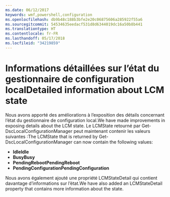 ```yaml
---
ms.date: 06/12/2017
keywords: wmf,powershell,configuration
ms.openlocfilehash: db9b48c188b3bfe2e20c06875606a285922f55a6
ms.sourcegitcommit: 54534635eedacf531d8d6344019dc16a50b8b441
ms.translationtype: HT
ms.contentlocale: fr-FR
ms.lasthandoff: 05/17/2018
ms.locfileid: "34219859"
---
```

# <a name="detailed-information-about-lcm-state"></a><span data-ttu-id="41ed8-102">Informations détaillées sur l’état du gestionnaire de configuration local</span><span class="sxs-lookup"><span data-stu-id="41ed8-102">Detailed information about LCM state</span></span>

<span data-ttu-id="41ed8-103">Nous avons apporté des améliorations à l’exposition des détails concernant l’état du gestionnaire de configuration local.</span><span class="sxs-lookup"><span data-stu-id="41ed8-103">We have made improvements in exposing details about the LCM state.</span></span> <span data-ttu-id="41ed8-104">Le LCMState retourné par Get-DscLocalConfigurationManager peut maintenant contenir les valeurs suivantes :</span><span class="sxs-lookup"><span data-stu-id="41ed8-104">The LCMState that is returned by Get-DscLocalConfigurationManager can now contain the following values:</span></span>

* <span data-ttu-id="41ed8-105">**Idle**</span><span class="sxs-lookup"><span data-stu-id="41ed8-105">**Idle**</span></span>
* <span data-ttu-id="41ed8-106">**Busy**</span><span class="sxs-lookup"><span data-stu-id="41ed8-106">**Busy**</span></span>
* <span data-ttu-id="41ed8-107">**PendingReboot**</span><span class="sxs-lookup"><span data-stu-id="41ed8-107">**PendingReboot**</span></span>
* <span data-ttu-id="41ed8-108">**PendingConfiguration**</span><span class="sxs-lookup"><span data-stu-id="41ed8-108">**PendingConfiguration**</span></span>

<span data-ttu-id="41ed8-109">Nous avons également ajouté une propriété LCMStateDetail qui contient davantage d’informations sur l’état.</span><span class="sxs-lookup"><span data-stu-id="41ed8-109">We have also added an LCMStateDetail property that contains more information about the state.</span></span>
